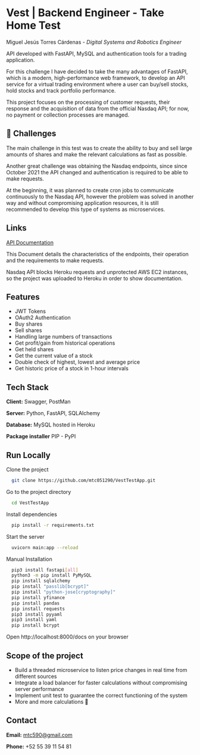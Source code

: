 
# Vest | Backend Engineer - Take Home Test

Miguel Jesús Torres Cárdenas - 
_Digital Systems and Robotics Engineer_ 



API developed with FastAPI, MySQL and authentication tools for a trading application.



For this challenge I have decided to take the many advantages of FastAPI, which is a modern, high-performance web framework, to develop an API service for a virtual trading environment where a user can buy/sell stocks, hold stocks and track portfolio performance.

This project focuses on the processing of customer requests, their response and the acquisition of data from the official Nasdaq API; for now, no payment or collection processes are managed.
## 🚀 Challenges
The main challenge in this test was to create the ability to buy and sell large amounts of shares and make the relevant calculations as fast as possible.

Another great challenge was obtaining the Nasdaq endpoints, since since October 2021 the API changed and authentication is required to be able to make requests.

At the beginning, it was planned to create cron jobs to communicate continuously to the Nasdaq API, however the problem was solved in another way and without compromising application resources, it is still recommended to develop this type of systems as microservices.

## Links

[API Documentation](https://vest-backend-test.herokuapp.com/redoc)

This Document details the characteristics of the endpoints, their operation and the requirements to make requests.

Nasdaq API blocks Heroku requests and unprotected AWS EC2 instances, so the project was uploaded to Heroku in order to show documentation.


## Features

- JWT Tokens
- OAuth2 Authentication
- Buy shares
- Sell shares
- Handling large numbers of transactions
- Get profit/gain from historical operations
- Get held shares
- Get the current value of a stock
- Double check of highest, lowest and average price
- Get historic price of a stock in 1-hour intervals

## Tech Stack

**Client:** Swagger, PostMan

**Server:** Python, FastAPI, SQLAlchemy

**Database:** MySQL hosted in Heroku

**Package installer** PIP - PyPI


## Run Locally

Clone the project

```bash
  git clone https://github.com/mtc051290/VestTestApp.git
```

Go to the project directory

```bash
  cd VestTestApp
```

Install dependencies

```bash
  pip install -r requirements.txt
```

Start the server

```bash
  uvicorn main:app --reload
```


Manual Installation

```bash
  pip3 install fastapi[all]
  python3 -m pip install PyMySQL
  pip install sqlalchemy
  pip install "passlib[bcrypt]"
  pip install "python-jose[cryptography]"
  pip install yfinance
  pip install pandas
  pip install requests
  pip3 install pyyaml
  pip3 install yaml
  pip install bcrypt
```

Open http://localhost:8000/docs on your browser

## Scope of the project

- Build a threaded microservice to listen price changes in real time from different sources
- Integrate a load balancer for faster calculations without compromising server performance
- Implement unit test to guarantee the correct functioning of the system
- More and more calculations 🚀 

## Contact

**Email:** mtc590@gmail.com

**Phone:** +52 55 39 11 54 81